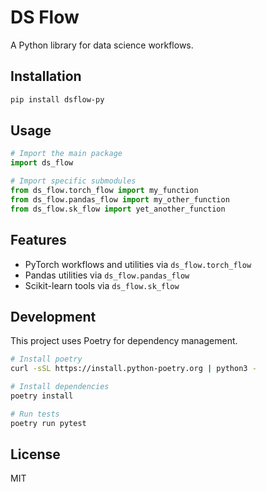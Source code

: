 # DS Flow

A Python library for data science workflows.

## Installation

```bash
pip install dsflow-py
```

## Usage

```python
# Import the main package
import ds_flow

# Import specific submodules
from ds_flow.torch_flow import my_function
from ds_flow.pandas_flow import my_other_function
from ds_flow.sk_flow import yet_another_function
```

## Features

- PyTorch workflows and utilities via `ds_flow.torch_flow`
- Pandas utilities via `ds_flow.pandas_flow`
- Scikit-learn tools via `ds_flow.sk_flow`

## Development

This project uses Poetry for dependency management.

```bash
# Install poetry
curl -sSL https://install.python-poetry.org | python3 -

# Install dependencies
poetry install

# Run tests
poetry run pytest
```

## License

MIT